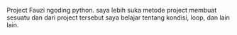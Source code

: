 Project Fauzi ngoding python. saya lebih suka metode project membuat sesuatu dan dari project tersebut saya belajar tentang kondisi, loop, dan lain lain.
